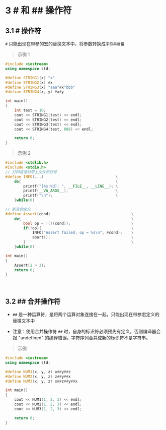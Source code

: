 

&emsp;
# 3 # 和 ## 操作符


## 3.1 # 操作符
`#` 只能出现在带参的宏的替换文本中，将参数转换成`字符串常量`
>示例 1
```cpp
#include <iostream>
using namespace std;

#define STRING1(x) "x"
#define STRING2(x) #x
#define STRING3(x) "aaa"#x"bbb"
#define STRING4(x, y) #x#y

int main()
{
    int test = 10;
    cout << STRING1(test) << endl;
    cout << STRING2(test) << endl;
    cout << STRING3(test) << endl;
    cout << STRING4(test, 888) << endl;

    return 0;
}
```

>示例 2
```cpp
#include <stdlib.h>
#include <stdio.h>
// 打印信息时带上文件和行号
#define INFO(...)                                \
    do{                                          \
        printf("[%s:%d]: ", __FILE__, __LINE__); \
        printf(__VA_ARGS__);                     \
        printf("\n");                            \
    }while(0)

// 断言的定义
#define Assert(cond)                                    \
    do{                                                 \
        bool op = !(!(cond));                           \
        if(!op){                                        \
            INFO("Assert failed, op = %s\n", #cond);    \
            abort();                                    \
        }                                               \
    }while(0)

int main()
{
    Assert(2 > 3);
    return 0;
}
```

&emsp;
## 3.2 ## 合并操作符
- `##` 是一种运算符，是将两个运算对象连接在一起，只能出现在带参宏定义的替换文本中

- 注意：使用合并操作符 `##` 时，自身的标识符必须预先有定义，否则编译器会报 "undefined" 的编译错误。字符序列合并成新的标识符不是字符串。
>示例 
```cpp
#include <iostream>
using namespace std;

#define NUM1(x, y, z) x##y##z
#define NUM2(x, y, z) z##y##x
#define NUM3(x, y, z) x##z##y##x

int main()
{
    cout << NUM1(1, 2, 3) << endl;
    cout << NUM2(1, 2, 3) << endl;
    cout << NUM3(1, 2, 3) << endl;

    return 0;
}
```
